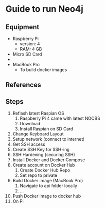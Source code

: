 # Guide to run Neo4j #

## Equipment ##
* Raspberry Pi
	* version: 4
	* RAM: 4 GB
* Micro SD Card
* 
* MacBook Pro
	* To build docker images

## References ##

## Steps ##
1. Reflash latest Raspian OS
	1. Raspberry Pi 4 came with latest NOOBS
	1. Download
	1. Install Raspian on SD Card
1. Change Keyboard Layout
1. Setup network (connect to internet)
1. Get SSH access
1. Create SSH Key for SSH-ing
1. SSH Hardening (securing SSH)
1. Install Docker and Docker Compose
1. Create account on Docker Hub
	1. Create Docker Hub Repo
	1. Set repo to private
1. Build Docker image (MacBook Pro)
	1. Navigate to api folder locally
	1. ...
1. Push Docker image to docker hub
1. On Pi
	
